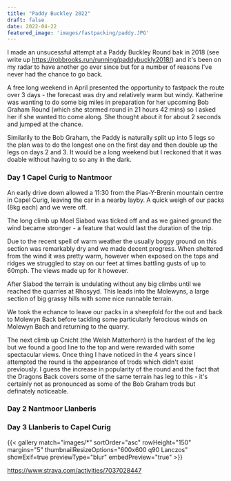 ```yaml
---
title: "Paddy Buckley 2022"
draft: false
date: 2022-04-22
featured_image: 'images/fastpacking/paddy.JPG'
---
```


I made an unsucessful attempt at a Paddy Buckley Round bak in 2018 (see write up https://robbrooks.run/running/paddybuckly2018/) and it's been on my radar to have another go ever since but for a number of reasons I've never had the chance to go back.

A free long weekend in April presented the opportunity to fastpack the route over 3 days - the forecast was dry and relatively warm but windy. Katherine was wanting to do some big miles in preparation for her upcoming Bob Graham Round (which she stormed round in 21 hours 42 mins) so I asked her if she wanted tto come along. She thought about it for about 2 seconds and jumped at the chance.

Similarily to the Bob Graham, the Paddy is naturally split up into 5 legs so the plan was to do the longest one on the first day and then double up the legs on days 2 and 3. It would be a long weekend but I reckoned that it was doable without having to so any in the dark.

### Day 1 Capel Curig to Nantmoor

An early drive down allowed a 11:30 from the Plas-Y-Brenin mountain centre in Capel Curig, leaving the car in a nearby layby. A quick weigh of our packs (8kg each) and we were off.

The long climb up Moel Siabod was ticked off and as we gained ground the wind became stronger - a feature that would last the duration of the trip.

Due to the recent spell of warm weather the usually boggy ground on this section was remarkably dry and we made decent progress. When sheltered from the wind it was pretty warm, however when exposed on the tops and ridges we struggled to stay on our feet at times battling gusts of up to 60mph. The views made up for it however.

After Siabod the terrain is undulating without any big climbs until we reached the quarries at Rhosyyd. This leads into the Molewyns, a large section of big grassy hills with some nice runnable terrain. 

We took the echance to leave our packs in a sheepfold for the out and back to Molewyn Back before tackling some particularly ferocious winds on Molewyn Bach and returning to the quarry.

The next climb up Cnicht (the Welsh Matterhorn) is the hardest of the leg but we found a good line to the top and were rewarded with some spectacular views. Once thing I have noticed in the 4 years since I attempted the round is the appearance of trods which didn't exist previously. I guess the increase in popularity of the round and the fact that the Dragons Back covers some of the same terrain has leg to this - it's certainly not as pronounced as some of the Bob Graham trods but definately noticeable.



### Day 2 Nantmoor Llanberis

### Day 3 Llanberis to Capel Curig


{{< gallery match="images/*" sortOrder="asc" rowHeight="150" margins="5" thumbnailResizeOptions="600x600 q90 Lanczos" showExif=true previewType="blur" embedPreview="true" >}}

https://www.strava.com/activities/7037028447
